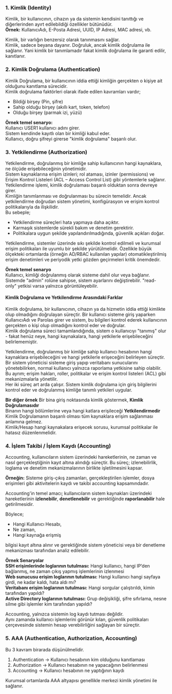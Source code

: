 ### 1. Kimlik (Identity)
Kimlik, bir kullanıcının, cihazın ya da sistemin kendisini tanıttığı ve diğerlerinden ayırt edilebildiği özellikler bütünüdür.<br>
**Örnek:** KullanıcıAdı, E-Posta Adresi, UUID, IP Adresi, MAC adresi, vb.<br>

Kimlik, bir varlığın benzersiz olarak tanınmasını sağlar.<br>
Kimlik, sadece beyana dayanır. Doğruluk, ancak kimlik doğrulama ile sağlanır. Yani kimlik bir tanımlamadır fakat kimlik doğrulama ile garanti edilir, kanıtlanır.<br>

### 2. Kimlik Doğrulama (Authentication)
Kimlik Doğrulama, bir kullanıcının iddia ettiği kimliğin gerçekten o kişiye ait olduğunu kanıtlama sürecidir.<br>
Kimlik doğrulama faktörleri olarak ifade edilen kavramları vardır;
- Bildiği birşey (Pin, şifre)
- Sahip olduğu birşey (akıllı kart, token, telefon)
- Olduğu birşey (parmak izi, yüzü)

**Örnek temel senaryo:**<br>
Kullanıcı USER1 kullanıcı adını girer.<br>
Sistem kendinde kayıtlı olan bir kimliği kabul eder.<br>
Kullanıcı, doğru şifreyi girerse "kimlik doğrulama" başarılı olur.<br>

### 3. Yetkilendirme (Authorization)
Yetkilendirme, doğrulanmış bir kimliğe sahip kullanıcının hangi kaynaklara, ne ölçüde erişebileceğinin yönetimidir.<br>
Sistem kaynaklarına erişim izinleri; rol ataması, izinler (permissions) ve Erişim Kontrol Listeleri (ACL – Access Control List) gibi yöntemlerle sağlanır.<br>
Yetkilendirme işlemi, kimlik doğrulaması başarılı olduktan sonra devreye girer.<br>
Kimliğin tanımlanması ve doğrulanması bu sürecin temelidir. Ancak yetkilendirme doğrudan sistem yönetimi, konfigürasyon ve erişim kontrol politikalarıyla da ilişkilidir.<br>
Bu sebeple;<br>
- Yetkilendirme süreçleri hata yapmaya daha açıktır.
- Karmaşık sistemlerde sürekli bakım ve denetim gerektirir.
- Politikalara uygun şekilde yapılandırılmadığında, güvenlik açıkları doğar.

Yetkilendirme, sistemler üzerinde sıkı şekilde kontrol edilmeli ve kurumsal erişim politikaları ile uyumlu bir şekilde yürütülmelidir. Özellikle büyük ölçekteki ortamlarda (örneğin AD/RBAC kullanılan yapılar) otomatikleştirilmiş erişim denetimleri ve periyodik yetki gözden geçirmeleri kritik önemdedir.<br>

**Örnek temel senaryo** <br>
Kullanıcı, kimliği doğrulanmış olarak sisteme dahil olur veya bağlanır.<br>
Sistemde "admin" rolüne sahipse, sistem ayarlarını değiştirebilir. "read-only" yetkisi varsa yalnızca görüntüleyebilir.

#### Kimlik Doğrulama ve Yetkilendirme Arasındaki Farklar
Kimlik doğrulama, bir kullanıcının, cihazın ya da hizmetin iddia ettiği kimlikte olup olmadığını doğrulayan süreçtir. Bir kullanıcı sisteme giriş yaparken KullanıcıAdı ve Parolas girer ve sistem, bu bilgileri kontrol ederek kullanıcının gerçekten o kişi olup olmadığını kontrol eder ve doğrular.<br>
Kimlik doğrulama süreci tamamlandığında, sistem o kullanıcıyı "tanımış" olur - fakat henüz neye, hangi kaynakalara, hangi yetkilerle erişebileceğini belirlememiştir.<br>

Yetkilendirme, doğrulanmış bir kimliğe sahip kullanıcı hesabının hangi kaynaklara erişebileceğini ve hangi yetkilerle erişeceğini belirleyen süreçtir. Bir sistem yöneticisi sisteme giriş yapıp veritabanı sunucularını yönetebilirken, normal kullanıcı yalnızca raporlama yetkisine sahip olabilir.<br>
Bu ayrım; erişim hakları, roller, politikalar ve erişim kontrol listeleri (ACL) gibi mekanizmalarla yönetilir.<br>
Her iki süreç art arda çalışır. Sistem kimlik doğrulama için giriş bilgilerini kontrol eder ve doğrulanmış kimliğe tanımlı yetkileri uygular.

**Bir diğer örnek** Bir bina giriş noktasında kimlik göstermek, **Kimlik Doğrulamasıdır**<br>
Binanın hangi bölümlerine veya hangi katlara erişileceği **Yetkilendirmedir**
<br>
Kimlik Doğrulamanın başarılı olması tüm kaynaklara erişim sağlanması anlamına gelmez.<br>
Kimlik/Hesap hangi kaynakalara erişecek sorusu, kurumsal politikalar ile hatasız düzenlenmelidir.<br>

### 4. İşlem Takibi / İşlem Kaydı (Accounting)
Accounting, kullanıcıların sistem üzerindeki hareketlerinin, ne zaman ve nasıl gerçekleştiğinin kayıt altına alındığı süreçtir.
Bu süreç; izlenebilirlik, loglama ve denetim mekanizmalarının birlikte işletilmesini kapsar.

**Örneğin:**
Sisteme giriş-çıkış zamanları, gerçekleştirilen işlemler, dosya erişimleri gibi aktivitelerin kaydı ve takibi accounting kapsamındadır.

Accounting'in temel amacı; kullanıcıların sistem kaynakları üzerindeki hareketlerinin **izlenebilir**, **denetlenebilir** ve gerektiğinde **raporlanabilir** hale getirilmesidir.<br>

Böylece;<br>
- Hangi Kullanıcı Hesabı,
- Ne zaman,
- Hangi kaynağa erişmiş

bilgisi kayıt altına alınır ve gerektiğinde sistem yöneticisi veya bir denetleme mekanizması tarafından analiz edilebilir.<br>

**Örnek Senaryolar**<br>
**SSH erişimlerinde loglarının tutulması:** Hangi kullanıcı, hangi IP’den bağlanmış, ne zaman çıkış yapmış işlemlerinin izlenmesi<br>
**Web sunucusu erişim loglarının tutulması:** Hangi kullanıcı hangi sayfaya girdi, ne kadar kaldı, hata aldı mı?<br>
**Veritabanı erişim loglarının tutulması:** Hangi sorgular çalıştırıldı, kimin tarafından yapıldı?<br>
**Active Directory loglarının tutulması:** Grup değişikliği, şifre sıfırlama, nesne silme gibi işlemler kim tarafından yapıldı?<br>

Accounting, yalnızca sistemin log kaydı tutması değildir.<br>
Aynı zamanda kullanıcı işlemlerini görünür kılan, güvenlik politikaları çerçevesinde sistemin hesap verebilirliğini sağlayan bir süreçtir.<br>

### 5. AAA (Authentication, Authorization, Accounting)
Bu 3 kavram birarada düşünülmelidir.<br>
1. Authentication -> Kullanıcı hesabının kim olduğunu kanıtlaması
2. Authorization  -> Kullanıcı hesabının ne yapacağının belirlenmesi
3. Accounting     -> Kullanıcı hesabının ne yaptığının kaydı

Kurumsal ortamlarda AAA altyapısı genellikle merkezi kimlik yönetimi ile sağlanır.<br>
